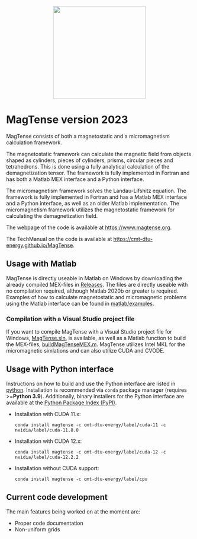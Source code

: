 <div align="center">
  <img src="https://cmt-dtu-energy.github.io/MagTense/_static/MagTense_logo.PNG" height=250><br>
</div>

# MagTense version 2023

MagTense consists of both a magnetostatic and a micromagnetism calculation framework.

The magnetostatic framework can calculate the magnetic field from objects shaped as cylinders, pieces of cylinders, prisms, circular pieces and tetrahedrons. This is done using a fully analytical calculation of the demagnetization tensor. The framework is fully implemented in Fortran and has both a Matlab MEX interface and a Python interface.

The micromagnetism framework solves the Landau-Lifshitz equation. The framework is fully implemented in Fortran and has a Matlab MEX interface and a Python interface, as well as an older Matlab implementation. The micromagnetism framework utilizes the magnetostatic framework for calculating the demagnetization field.

The webpage of the code is available at https://www.magtense.org.

The TechManual on the code is available at https://cmt-dtu-energy.github.io/MagTense.


## Usage with Matlab

MagTense is directly useable in Matlab on Windows by downloading the already compiled MEX-files in [Releases](https://github.com/cmt-dtu-energy/MagTense/releases). The files are directly useable with no compilation required, although Matlab 2020b or greater is required. Examples of how to calculate magnetostatic and micromagnetic problems using the Matlab interface can be found in [matlab/examples](matlab/examples).


### Compilation with a Visual Studio project file

If you want to compile MagTense with a Visual Studio project file for Windows, [MagTense.sln](MagTense.sln), is available, as well as a Matlab function to build the MEX-files, [buildMagTenseMEX.m](matlab/buildMagTenseMEX.m). MagTense utilizes Intel MKL for the micromagnetic simlations and can also utilize CUDA and CVODE.


## Usage with Python interface

Instructions on how to build and use the Python interface are listed in [python](python). Installation is recommended via `conda` package manager (requires >=**Python 3.9**). Additionally, binary installers for the Python interface are available at the [Python Package Index (PyPI)](https://pypi.org/project/magtense).

- Installation with CUDA 11.x:
  
  ```
  conda install magtense -c cmt-dtu-energy/label/cuda-11 -c nvidia/label/cuda-11.8.0
  ```

- Installation with CUDA 12.x:
  
  ```
  conda install magtense -c cmt-dtu-energy/label/cuda-12 -c nvidia/label/cuda-12.2.2
  ```

- Installation without CUDA support:

  ```
  conda install magtense -c cmt-dtu-energy/label/cpu
  ```

## Current code development
The main features being worked on at the moment are:
- Proper code documentation
- Non-uniform grids
